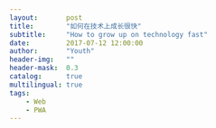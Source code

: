 ```yaml
---
layout:       post
title:        "如何在技术上成长很快"
subtitle:     "How to grow up on technology fast"
date:         2017-07-12 12:00:00
author:       "Youth"
header-img:   ""
header-mask:  0.3
catalog:      true
multilingual: true
tags:
    - Web
    - PWA
---
```


